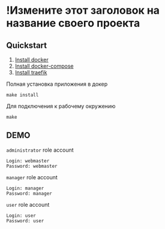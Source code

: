 # !Измените этот заголовок на название своего проекта

## Quickstart
1. [Install docker](https://docs.docker.com/install/)
2. [Install docker-compose](https://docs.docker.com/compose/install/)
3. [Install traefik](https://github.com/mediaten/traefik-v2)

Полная установка приложения в докер 
```
make install
```

Для подключения к рабочему окружению 
```
make
```

## DEMO

`administrator` role account
```
Login: webmaster
Password: webmaster
```

`manager` role account
```
Login: manager
Password: manager
```

`user` role account
```
Login: user
Password: user
```
